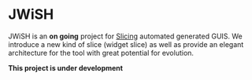# JWiSH
JWiSH is an **on going** project for  [Slicing](https://en.wikipedia.org/wiki/Program_slicing) automated 
generated GUIS. We introduce a new kind of slice (widget slice)
as well as provide an elegant architecture for the tool
with great potential for evolution.



**This project is under development**
